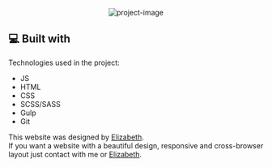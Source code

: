 <p align="center"><img src="https://socialify.git.ci/BohdanKoleiko/BohdanKoleiko.github.io/image?description=1&amp;descriptionEditable=This%20is%20a%20web%20version%20of%20my%20CV%20where%20you%20may%20get%20know%20more%20about%20me%20and%20my%20fresh%20websites.&amp;font=Raleway&amp;language=1&amp;name=1&amp;pattern=Circuit%20Board&amp;theme=Light" alt="project-image"></p>

<h2>💻 Built with</h2>

Technologies used in the project:

*   JS
*   HTML
*   CSS
*   SCSS/SASS
*   Gulp
*   Git


This website was designed by <a href="https://www.behance.net/elizabethandriichuk" target="_blank">Elizabeth</a>.<br>
If you want a website with a beautiful design, responsive and cross-browser layout just contact with me or <a href="https://www.behance.net/elizabethandriichuk" target="_blank">Elizabeth</a>.<br>
